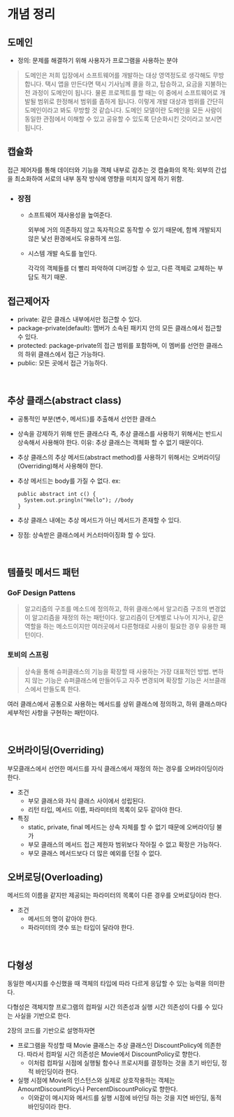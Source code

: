 # 개념 정리

## 도메인

- 정의: 문제를 해결하기 위해 사용자가 프로그램을 사용하는 분야

> 도메인은 저희 입장에서 소프트웨어를 개발하는 대상 영역정도로 생각해도 무방합니다.
> 택시 앱을 만든다면 택시 기사님께 콜을 하고, 탑승하고, 요금을 지불하는 전 과정이 도메인이 됩니다. 물론 프로젝트를 할 때는 이 중에서 소프트웨어로 개발될 범위로 한정해서 범위를 좁하게 됩니다.
> 이렇게 개발 대상과 범위를 간단히 도메인이라고 봐도 무방할 것 같습니다.
> 도메인 모델이란 도메인을 모든 사람이 동일한 관점에서 이해할 수 있고 공유할 수 있도록 단순화시킨 것이라고 보시면 됩니다. 

## 캡슐화

접근 제어자를 통해 데이터와 기능을 객체 내부로 감추는 것
캡슐화의 목적: 외부의 간섭을 최소화하여 서로의 내부 동작 방식에 영향을 미치지 않게 하기 위함.

- ### 장점

  - 소프트웨어 재사용성을 높여준다.

    외부에 거의 의존하지 않고 독자적으로 동작할 수 있기 때문에, 함께 개발되지 않은 낯선 환경에서도 유용하게 쓰임.

  - 시스템 개발 속도를 높인다.

    각각의 객체들를 더 빨리 파악하여 디버깅할 수 있고, 다른 객체로 교체하는 부담도 적기 때문.

## 접근제어자

- private: 같은 클래스 내부에서만 접근할 수 있다.
- package-private(default): 멤버가 소속된 패키지 안의 모든 클래스에서 접근할 수 있다.
- protected: package-private의 접근 범위를 포함하며, 이 멤버를 선언한 클래스의 하위 클래스에서 접근 가능하다.
- public: 모든 곳에서 접근 가능하다.

</br >

## 추상 클래스(abstract class)

- 공통적인 부분(변수, 메서드)를 추출해서 선언한 클래스

- 상속을 강제하기 위해 만든 클래스다
  즉, 추상 클래스를 사용하기 위해서는 반드시 상속해서 사용해야 한다.
  이유: 추상 클래스는 객체화 할 수 없기 때문이다.

- 추상 클래스의 추상 메서드(abstract method)를 사용하기 위해서는 오버라이딩(Overriding)해서 사용해야 한다.

- 추상 메서드는 body를 가질 수 없다.
  ex:

  ~~~
  public abstract int c() {
  	System.out.pringln("Hello"); //body
  }
  ~~~

- 추상 클래스 내에는 추상 메서드가 아닌 메서드가 존재할 수 있다.

- 장점: 상속받은 클래스에서 커스터마이징화 할 수 있다.

</br >

## 템플릿 메서드 패턴

### GoF Design Pattens

> 알고리즘의 구조를 메소드에 정의하고, 하위 클래스에서 알고리즘 구조의 변경없이 알고리즘을 재정의 하는 패턴이다. 알고리즘이 단계별로 나누어 지거나, 같은 역할을 하는 메소드이지만 여러곳에서 다른형태로 사용이 필요한 경우 유용한 패턴이다.

### 토비의 스프링

>상속을 통해 슈퍼클래스의 기능을 확장할 때 사용하는 가장 대표적인 방법.
>변하지 않는 기능은 슈퍼클래스에 만들어두고 자주 변경되며 확장할 기능은 서브클래스에서 만들도록 한다.

여러 클래스에서 공통으로 사용하는 메서드를 상위 클래스에 정의하고,
하위 클래스마다 세부적인 사항을 구현하는 패턴이다.

</br >

## 오버라이딩(Overriding)

부모클래스에서 선언한 메서드를 자식 클래스에서 재정의 하는 경우를 오버라이딩이라 한다.

- 조건
  - 부모 클래스와 자식 클래스 사이에서 성립된다.
  - 리턴 타입, 메서드 이름, 파라미터의 목록이 모두 같아야 한다.
- 특징
  - static, private, final 메서드는 상속 자체를 할 수 없기 때문에 오버라이딩 불가
  - 부모 클래스의 메서드 접근 제한자 범위보다 작아질 수 없고 확장은 가능하다.
  - 부모 클래스 메서드보다 더 많은 예외를 던질 수 없다.

## 오버로딩(Overloading)

메서드의 이름을 같지만 제공되는 파라미터의 목록이 다른 경우를 오버로딩이라 한다.

- 조건
  - 메서드의 명이 같아야 한다.
  - 파라미터의 갯수 또는 타입이 달라야 한다.

</br >

## 다형성

동일한 메시지를 수신했을 때 객체의 타입에 따라 다르게 응답할 수 있는 능력을 의미한다.

다형성은 객체지향 프로그램의 컴파일 시간 의존성과 실행 시간 의존성이 다를 수 있다는 사실을 기반으로 한다.

2장의 코드를 기반으로 설명하자면

- 프로그램을 작성할 때 Movie 클래스는 추상 클래스인 DiscountPolicy에 의존한다.
  따라서 컴파일 시간 의존성은 Movie에서 DiscountPolicy로 향한다.
  - 이처럼 컴파일 시점에 실행될 함수나 프로시저를 결정하는 것을 초기 바인딩, 정적 바인딩이라 한다.
- 실행 시점에 Movie의 인스턴스와 실제로 상호작용하는 객체는 AmountDiscountPlicy나 PercentDiscountPolicy로 향한다.
  - 이와같이 메시지와 메서드를 실행 시점에 바인딩 하는 것을 지연 바인딩, 동적 바인딩이라 한다.

